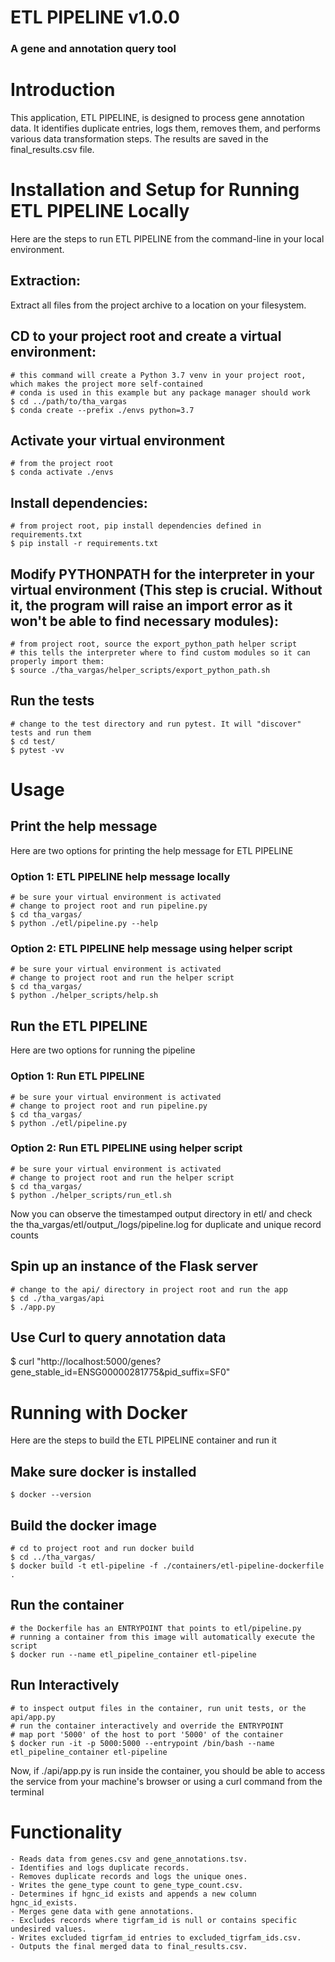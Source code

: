 # ETL PIPELINE v1.0.0
### A gene and annotation query tool

# Introduction 

This application, ETL PIPELINE, is designed to process gene annotation data. It identifies duplicate entries, logs them, removes them, and performs various data transformation steps. The results are saved in the final_results.csv file.

# Installation and Setup for Running ETL PIPELINE Locally
Here are the steps to run ETL PIPELINE from the command-line in your local environment. 
    
## Extraction: 
Extract all files from the project archive to a location on your filesystem.
## CD to your project root and create a virtual environment: 
    # this command will create a Python 3.7 venv in your project root, which makes the project more self-contained
    # conda is used in this example but any package manager should work
    $ cd ../path/to/tha_vargas
    $ conda create --prefix ./envs python=3.7
## Activate your virtual environment
    # from the project root
    $ conda activate ./envs
## Install dependencies:
    # from project root, pip install dependencies defined in requirements.txt
    $ pip install -r requirements.txt
## Modify PYTHONPATH for the interpreter in your virtual environment (**This step is crucial. Without it, the program will raise an import error as it won't be able to find necessary modules**):
    # from project root, source the export_python_path helper script 
    # this tells the interpreter where to find custom modules so it can properly import them:
    $ source ./tha_vargas/helper_scripts/export_python_path.sh
## Run the tests
    # change to the test directory and run pytest. It will "discover" tests and run them
    $ cd test/
    $ pytest -vv

# Usage

## Print the help message
Here are two options for printing the help message for ETL PIPELINE

### Option 1: ETL PIPELINE help message locally
    # be sure your virtual environment is activated
    # change to project root and run pipeline.py
    $ cd tha_vargas/
    $ python ./etl/pipeline.py --help

### Option 2: ETL PIPELINE help message using helper script
    # be sure your virtual environment is activated
    # change to project root and run the helper script
    $ cd tha_vargas/
    $ python ./helper_scripts/help.sh

## Run the ETL PIPELINE
Here are two options for running the pipeline

### Option 1: Run ETL PIPELINE
    # be sure your virtual environment is activated
    # change to project root and run pipeline.py
    $ cd tha_vargas/
    $ python ./etl/pipeline.py

### Option 2: Run ETL PIPELINE using helper script
    # be sure your virtual environment is activated
    # change to project root and run the helper script
    $ cd tha_vargas/
    $ python ./helper_scripts/run_etl.sh

Now you can observe the timestamped output directory in etl/ and check the tha_vargas/etl/output_<timestamp>/logs/pipeline.log for duplicate and unique record counts

## Spin up an instance of the Flask server
    # change to the api/ directory in project root and run the app
    $ cd ./tha_vargas/api
    $ ./app.py

## Use Curl to query annotation data
 $ curl "http://localhost:5000/genes?gene_stable_id=ENSG00000281775&pid_suffix=SF0"


# Running with Docker
Here are the steps to build the ETL PIPELINE container and run it

## Make sure docker is installed
    $ docker --version

## Build the docker image
    # cd to project root and run docker build
    $ cd ../tha_vargas/
    $ docker build -t etl-pipeline -f ./containers/etl-pipeline-dockerfile .

## Run the container
    # the Dockerfile has an ENTRYPOINT that points to etl/pipeline.py
    # running a container from this image will automatically execute the script
    $ docker run --name etl_pipeline_container etl-pipeline

## Run Interactively
    # to inspect output files in the container, run unit tests, or the api/app.py
    # run the container interactively and override the ENTRYPOINT
    # map port '5000' of the host to port '5000' of the container
    $ docker run -it -p 5000:5000 --entrypoint /bin/bash --name etl_pipeline_container etl-pipeline


Now, if ./api/app.py is run inside the container, you should be able to access the service from
your machine's browser or using a curl command from the terminal


# Functionality
    - Reads data from genes.csv and gene_annotations.tsv.
    - Identifies and logs duplicate records.
    - Removes duplicate records and logs the unique ones.
    - Writes the gene_type count to gene_type_count.csv.
    - Determines if hgnc_id exists and appends a new column hgnc_id_exists.
    - Merges gene data with gene annotations.
    - Excludes records where tigrfam_id is null or contains specific undesired values.
    - Writes excluded tigrfam_id entries to excluded_tigrfam_ids.csv.
    - Outputs the final merged data to final_results.csv.

